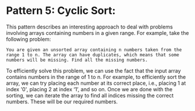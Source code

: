 # Pattern 5: Cyclic Sort:

This pattern describes an interesting approach to deal with problems involving arrays containing numbers in a given range. For example, take the following problem:

```
You are given an unsorted array containing n numbers taken from the range 1 to n. The array can have duplicates, which means that some numbers will be missing. Find all the missing numbers.
```
To efficiently solve this problem, we can use the fact that the input array contains numbers in the range of 1 to n. For example, to efficiently sort the array, we can try placing each number at its correct place, i.e., placing 1 at index '0', placing 2 at index ‘1’, and so on. Once we are done with the sorting, we can iterate the array to find all indices missing the correct numbers. These will be our required numbers.

